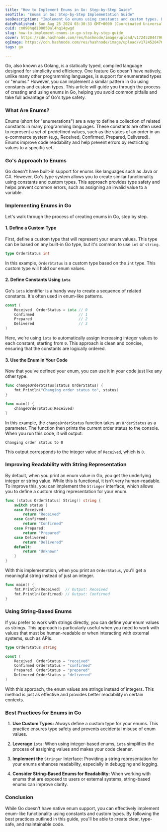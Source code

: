 ```yaml
---
title: "How to Implement Enums in Go: Step-by-Step Guide"
seoTitle: "Enums in Go: Step-by-Step Implementation Guide"
seoDescription: "Implement Go enums using constants and custom types. Learn best practices for type safety and readability"
datePublished: Sun Aug 25 2024 03:30:33 GMT+0000 (Coordinated Universal Time)
cuid: cm090hqdi00050al4hq14gwgd
slug: how-to-implement-enums-in-go-step-by-step-guide
cover: https://cdn.hashnode.com/res/hashnode/image/upload/v1724520447908/a8e312a5-995d-47b1-ba51-1621eb463d2a.png
ogImage: https://cdn.hashnode.com/res/hashnode/image/upload/v1724520476075/7f58dc48-532f-4597-b3fe-1d327f347585.png
tags: go

---
```


Go, also known as Golang, is a statically typed, compiled language designed for simplicity and efficiency. One feature Go doesn't have natively, unlike many other programming languages, is support for enumerated types or "enums." However, you can implement a similar pattern in Go using constants and custom types. This article will guide you through the process of creating and using enums in Go, helping you avoid common pitfalls and take full advantage of Go's type safety.

### What Are Enums?

Enums (short for "enumerations") are a way to define a collection of related constants in many programming languages. These constants are often used to represent a set of predefined values, such as the states of an order in an e-commerce system (e.g., Received, Confirmed, Prepared, Delivered). Enums improve code readability and help prevent errors by restricting values to a specific set.

### Go's Approach to Enums

Go doesn't have built-in support for enums like languages such as Java or C#. However, Go's type system allows you to create similar functionality using constants and custom types. This approach provides type safety and helps prevent common errors, such as assigning an invalid value to a variable.

### Implementing Enums in Go

Let's walk through the process of creating enums in Go, step by step.

#### 1\. Define a Custom Type

First, define a custom type that will represent your enum values. This type can be based on any built-in Go type, but it's common to use `int` or `string`.

```go
type OrderStatus int
```

In this example, `OrderStatus` is a custom type based on the `int` type. This custom type will hold our enum values.

#### 2\. Define Constants Using `iota`

Go's `iota` identifier is a handy way to create a sequence of related constants. It's often used in enum-like patterns.

```go
const (
    Received  OrderStatus = iota // 0
    Confirmed                    // 1
    Prepared                     // 2
    Delivered                    // 3
)
```

Here, we're using `iota` to automatically assign increasing integer values to each constant, starting from `0`. This approach is clean and concise, ensuring that the constants are logically ordered.

#### 3\. Use the Enum in Your Code

Now that you've defined your enum, you can use it in your code just like any other type.

```go
func changeOrderStatus(status OrderStatus) {
    fmt.Println("Changing order status to", status)
}

func main() {
    changeOrderStatus(Received)
}
```

In this example, the `changeOrderStatus` function takes an `OrderStatus` as a parameter. The function then prints the current order status to the console. When you run this code, it will output:

```plaintext
Changing order status to 0
```

This output corresponds to the integer value of `Received`, which is `0`.

### Improving Readability with String Representation

By default, when you print an enum value in Go, you get the underlying integer or string value. While this is functional, it isn't very human-readable. To improve this, you can implement the `Stringer` interface, which allows you to define a custom string representation for your enum.

```go
func (status OrderStatus) String() string {
    switch status {
    case Received:
        return "Received"
    case Confirmed:
        return "Confirmed"
    case Prepared:
        return "Prepared"
    case Delivered:
        return "Delivered"
    default:
        return "Unknown"
    }
}
```

With this implementation, when you print an `OrderStatus`, you'll get a meaningful string instead of just an integer.

```go
func main() {
    fmt.Println(Received)  // Output: Received
    fmt.Println(Confirmed) // Output: Confirmed
}
```

### Using String-Based Enums

If you prefer to work with strings directly, you can define your enum values as strings. This approach is particularly useful when you need to work with values that must be human-readable or when interacting with external systems, such as APIs.

```go
type OrderStatus string

const (
    Received  OrderStatus = "received"
    Confirmed OrderStatus = "confirmed"
    Prepared  OrderStatus = "prepared"
    Delivered OrderStatus = "delivered"
)
```

With this approach, the enum values are strings instead of integers. This method is just as effective and provides better readability in certain contexts.

### Best Practices for Enums in Go

1. **Use Custom Types:** Always define a custom type for your enums. This practice ensures type safety and prevents accidental misuse of enum values.
    
2. **Leverage** `iota`: When using integer-based enums, `iota` simplifies the process of assigning values and makes your code cleaner.
    
3. **Implement the** `Stringer` Interface: Providing a string representation for your enums enhances readability, especially in debugging and logging.
    
4. **Consider String-Based Enums for Readability:** When working with enums that are exposed to users or external systems, string-based enums can improve clarity.
    

### Conclusion

While Go doesn't have native enum support, you can effectively implement enum-like functionality using constants and custom types. By following the best practices outlined in this guide, you'll be able to create clear, type-safe, and maintainable code.